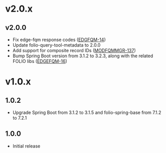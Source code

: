 # v2.0.x

## v2.0.0
- Fix edge-fqm response codes ([EDGFQM-14]([https://folio-org.atlassian.net/browse/EDGFQM-14]))
- Update folio-query-tool-metadata to 2.0.0
- Add support for composite record IDs ([MODFQMMGR-137]([https://folio-org.atlassian.net/browse/MODFQMMGR-137]))
- Bump Spring Boot version from 3.1.2 to 3.2.3, along with the related FOLIO libs ([EDGEFQM-16]([https://folio-org.atlassian.net/browse/EDGEFQM-16]))

# v1.0.x

## 1.0.2
- Upgrade Spring Boot from 3.1.2 to 3.1.5 and folio-spring-base from 7.1.2 to 7.2.1


## 1.0.0
- Initial release
